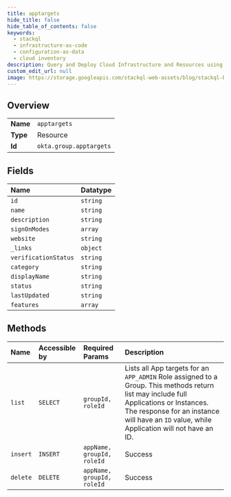 ```yaml
---
title: apptargets
hide_title: false
hide_table_of_contents: false
keywords:
  - stackql
  - infrastructure-as-code
  - configuration-as-data
  - cloud inventory
description: Query and Deploy Cloud Infrastructure and Resources using SQL
custom_edit_url: null
image: https://storage.googleapis.com/stackql-web-assets/blog/stackql-blog-post-featured-image.png
---
```

  
    

## Overview
<table><tbody>
<tr><td><b>Name</b></td><td><code>apptargets</code></td></tr>
<tr><td><b>Type</b></td><td>Resource</td></tr>
<tr><td><b>Id</b></td><td><code>okta.group.apptargets</code></td></tr>
</tbody></table>

## Fields
| Name | Datatype |
|:-----|:---------|
| `id` | `string` |
| `name` | `string` |
| `description` | `string` |
| `signOnModes` | `array` |
| `website` | `string` |
| `_links` | `object` |
| `verificationStatus` | `string` |
| `category` | `string` |
| `displayName` | `string` |
| `status` | `string` |
| `lastUpdated` | `string` |
| `features` | `array` |
## Methods
| Name | Accessible by | Required Params | Description |
|:-----|:--------------|:----------------|:------------|
| `list` | `SELECT` | `groupId, roleId` | Lists all App targets for an `APP_ADMIN` Role assigned to a Group. This methods return list may include full Applications or Instances. The response for an instance will have an `ID` value, while Application will not have an ID. |
| `insert` | `INSERT` | `appName, groupId, roleId` | Success |
| `delete` | `DELETE` | `appName, groupId, roleId` | Success |
